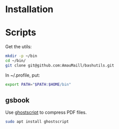 # Installation

# Scripts

Get the utils:

```bash
mkdir -p ~/bin
cd ~/bin/
git clone git@github.com:AmauMaill/bashutils.git
```

In ~/.profile, put:

```bash
export PATH="$PATH:$HOME/bin"
```

## gsbook

Use [ghostscript](https://www.ghostscript.com/) to compress PDF files.

```bash
sudo apt install ghostscript
```